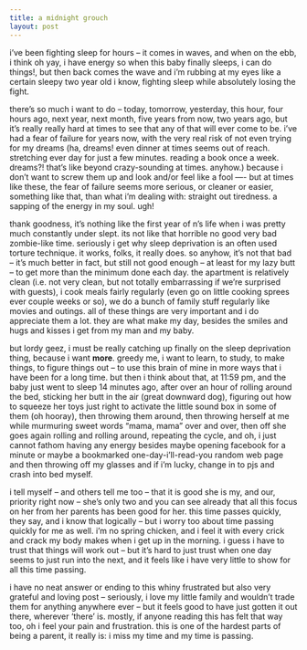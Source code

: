 ```yaml
---
title: a midnight grouch    
layout: post
---
```


i&#8217;ve been fighting sleep for hours &#8211; it comes in waves, and when on the ebb, i think oh yay, i have energy so when this baby finally sleeps, i can do things!, but then back comes the wave and i&#8217;m rubbing at my eyes like a certain sleepy two year old i know, fighting sleep while absolutely losing the fight.

there&#8217;s so much i want to do &#8211; today, tomorrow, yesterday, this hour, four hours ago, next year, next month, five years from now, two years ago, but it&#8217;s really really hard at times to see that any of that will ever come to be. i&#8217;ve had a fear of failure for years now, with the very real risk of not even trying for my dreams (ha, dreams! even dinner at times seems out of reach. stretching ever day for just a few minutes. reading a book once a week. dreams?! that&#8217;s like beyond crazy-sounding at times. anyhow.) because i don&#8217;t want to screw them up and look and/or feel like a fool &#8212;- but at times like these, the fear of failure seems more serious, or cleaner or easier, something like that, than what i&#8217;m dealing with: straight out tiredness. a sapping of the energy in my soul. ugh!

thank goodness, it&#8217;s nothing like the first year of n&#8217;s life when i was pretty much constantly under slept. its not like that horrible no good very bad zombie-like time. seriously i get why sleep deprivation is an often used torture technique. it works, folks, it really does. so anyhow, it&#8217;s not that bad &#8211; it&#8217;s much better in fact, but still not good enough &#8211; at least for my lazy butt &#8211; to get more than the minimum done each day. the apartment is relatively clean (i.e. not very clean, but not totally embarrassing if we&#8217;re surprised with guests), i cook meals fairly regularly (even go on little cooking sprees ever couple weeks or so), we do a bunch of family stuff regularly like movies and outings. all of these things are very important and i do appreciate them a lot. they are what make my day, besides the smiles and hugs and kisses i get from my man and my baby. 

but lordy geez, i must be really catching up finally on the sleep deprivation thing, because i want **more**. greedy me, i want to learn, to study, to make things, to figure things out &#8211; to use this brain of mine in more ways that i have been for a long time. but then i think about that, at 11:59 pm, and the baby just went to sleep 14 minutes ago, after over an hour of rolling around the bed, sticking her butt in the air (great downward dog), figuring out how to squeeze her toys just right to activate the little sound box in some of them (oh hooray), then throwing them around, then throwing herself at me while murmuring sweet words &#8220;mama, mama&#8221; over and over, then off she goes again rolling and rolling around, repeating the cycle, and oh, i just cannot fathom having any energy besides maybe opening facebook for a minute or maybe a bookmarked one-day-i&#8217;ll-read-you random web page and then throwing off my glasses and if i&#8217;m lucky, change in to pjs and crash into bed myself. 

i tell myself &#8211; and others tell me too &#8211; that it is good she is my, and our, priority right now &#8211; she&#8217;s only two and you can see already that all this focus on her from her parents has been good for her. this time passes quickly, they say, and i know that logically &#8211; but i worry too about time passing quickly for me as well. i&#8217;m no spring chicken, and i feel it with every crick and crack my body makes when i get up in the morning. i guess i have to trust that things will work out &#8211; but it&#8217;s hard to just trust when one day seems to just run into the next, and it feels like i have very little to show for all this time passing. 

i have no neat answer or ending to this whiny frustrated but also very grateful and loving post &#8211; seriously, i love my little family and wouldn&#8217;t trade them for anything anywhere ever &#8211; but it feels good to have just gotten it out there, wherever &#8216;there&#8217; is. mostly, if anyone reading this has felt that way too, oh i feel your pain and frustration. this is one of the hardest parts of being a parent, it really is: i miss my time and my time is passing.